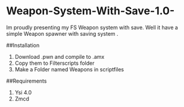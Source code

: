 # Weapon-System-With-Save-1.0-

Im proudly presenting my FS Weapon system with save.
Well it have a simple Weapon spawner with saving system .

##Installation

1. Download .pwn and compile to .amx
2. Copy them to Filterscripts folder
3. Make a Folder named Weapons in scriptfiles

##Requirements

1. Ysi 4.0 
2. Zmcd
